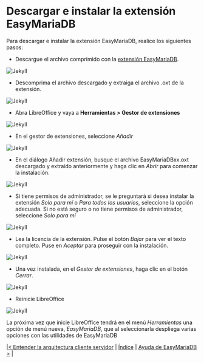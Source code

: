 # Descargar e instalar la extensión EasyMariaDB

Para descargar e instalar la extensión EasyMariaDB, realice los siguientes pasos:

- Descargue el archivo comprimido con la [extensión EasyMariaDB](https://github.com/jucasaca/Extension/releases).

![Jekyll](/img/ext1.png)

- Descomprima el archivo descargado y extraiga el archivo .oxt de la extensión.

![Jekyll](/img/ext2.png)

- Abra LibreOffice y vaya a **Herramientas > Gestor de extensiones**

![Jekyll](/img/ext3.png)

- En el gestor de extensiones, seleccione _Añadir_

![Jekyll](/img/ext4.png)

- En el diálogo Añadir extensión, busque el archivo EasyMariaDBxx.oxt descargado y extraído anteriormente y haga clic en  _Abrir_ para comenzar la instalación.

![Jekyll](/img/ext5.png)

- Si tiene permisos de administrador, se le preguntará si desea instalar la extensión _Solo para mí_ o _Para todos los usuarios_, seleccione la opción adecuada. Si no está seguro o no tiene permisos de administrador, seleccione _Solo para mí_

![Jekyll](/img/ext6.png)

- Lea la licencia de la extensión. Pulse el botón _Bajar_ para ver el texto completo. Puse en _Aceptar_ para proseguir con la instalación.

![Jekyll](/img/ext7.png)

- Una vez instalada, en el _Gestor de extensiones_, haga clic en el botón _Cerrar_.

![Jekyll](/img/ext8.png)

- Reinicie LibreOffice

![Jekyll](/img/ext9.png)

La próxima vez que inicie LibreOffice tendrá en el menú _Herramientas_ una opción de menú nueva, _EasyMariaDB_, que al seleccionarla despliega varias opciones con las utilidades de EasyMariaDB

|[< Entender la arquitectura cliente servidor](clienteservidor.md) | [Índice](index.md#índice) | [Ayuda de EasyMariaDB >](ayuda.md) |
